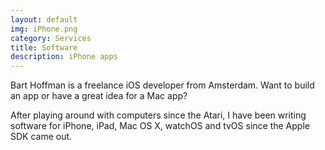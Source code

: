 ```yaml
---
layout: default
img: iPhone.png
category: Services
title: Software
description: iPhone apps
---
```


Bart Hoffman is a freelance iOS developer from Amsterdam.
Want to build an app or have a great idea for a Mac app?

After playing around with computers since the Atari, I have been writing software for iPhone, iPad, Mac OS X, watchOS and tvOS since the Apple SDK came out.
